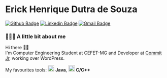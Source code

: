 # Erick Henrique Dutra de Souza
[![Github Badge](https://img.shields.io/badge/-Github-000?style=flat-square&logo=Github&logoColor=white&link=https://github.com/ErickHDdS)](https://github.com/ErickHDdS)
[![Linkedin Badge](https://img.shields.io/badge/-LinkedIn-blue?style=flat-square&logo=Linkedin&logoColor=white&link=https://www.linkedin.com/in/erickhenriquedds/)](https://www.linkedin.com/in/erickhenriquedds/)
[![Gmail Badge](https://img.shields.io/badge/-Gmail-c14438?style=flat-square&logo=Gmail&logoColor=white&link=mailto:erickhenriquedds@gmail.com)](mailto:erickhenriquedds@gmail.com)

### 👨🏻‍💻 A little bit about me

Hi there 👋🏻  
I'm Computer Engineering Student at CEFET-MG and Developer at [Commit Jr](https://commitjr.com/), working over WordPress.

My favourites tools: <img src="https://i.ibb.co/Xt4HDJT/c-c.jpg" width="20"/> <b>Java</b>, <img src="https://i.ibb.co/XY1JV37/java.png" width="20"/> <b>C/C++</b>

<!--
  **ErickHDdS/ErickHDdS** is a ✨ _special_ ✨ repository because its `README.md` (this file) appears on your GitHub profile.

Here are some ideas to get you started:

- 🔭 I’m currently working on ...
- 🌱 I’m currently learning ...
- 👯 I’m looking to collaborate on ...
- 🤔 I’m looking for help with ...
- 💬 Ask me about ...
- 📫 How to reach me: ...
- 😄 Pronouns: ...
- ⚡ Fun fact: ...
-->
